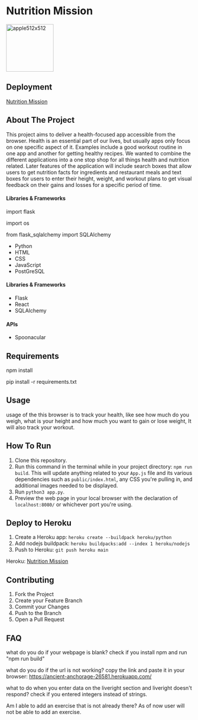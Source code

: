 # Nutrition Mission

<img src="https://i.ibb.co/jRJQ9wx/apple512x512.png" alt="apple512x512" width="128" height="128">

## Deployment

[Nutrition Mission](https://ancient-anchorage-26581.herokuapp.com/home)

## About The Project

This project aims to deliver a health-focused app accessible from the browser. Health is an essential part of our lives, but usually apps only focus on one specific aspect of it. Examples include a good workout routine in one app and another for getting healthy recipes. We wanted to combine the different applications into a one stop shop for all things health and nutrition related. Later features of the application will include search boxes that allow users to get nutrition facts for ingredients and restaurant meals and text boxes for users to enter their height, weight, and workout plans to get visual feedback on their gains and losses for a specific period of time.

#### Libraries & Frameworks

import flask

import os

from flask_sqlalchemy import SQLAlchemy

- Python
- HTML
- CSS
- JavaScript
- PostGreSQL

#### Libraries & Frameworks

- Flask
- React
- SQLAlchemy

#### APIs

- Spoonacular

## Requirements

npm install

pip install -r requirements.txt

## Usage

usage of the this browser is to track your health, like see how much do you weigh, what is your height and how much you want to gain or lose weight, It will also track your workout.

## How To Run

1. Clone this repository.
2. Run this command in the terminal while in your project directory: `npm run build`. This will update anything related to your `App.js` file and its various dependencies such as `public/index.html`, any CSS you're pulling in, and additional images needed to be displayed.
3. Run `python3 app.py`.
4. Preview the web page in your local browser with the declaration of `localhost:8080/` or whichever port you're using.

## Deploy to Heroku

1. Create a Heroku app: `heroku create --buildpack heroku/python`
2. Add nodejs buildpack: `heroku buildpacks:add --index 1 heroku/nodejs`
3. Push to Heroku: `git push heroku main`

Heroku: [Nutrition Mission](https://ancient-anchorage-26581.herokuapp.com/login)

## Contributing

<ol>
  <li> Fork the Project </li>
  <li> Create your Feature Branch  </li>
  <li> Commit your Changes  </li>
  <li> Push to the Branch  </li>
  <li> Open a Pull Request </li>
</ol>

## FAQ

what do you do if your webpage is blank?
check if you install npm and run "npm run build"

what do you do if the url is not working?
copy the link and paste it in your browser: https://ancient-anchorage-26581.herokuapp.com/

what to do when you enter data on the liveright section and liveright doesn't respond?
check if you entered integers instead of strings.

Am I able to add an exercise that is not already there?
As of now user will not be able to add an exercise.
